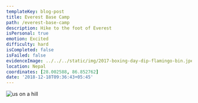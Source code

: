 ```yaml
---
templateKey: blog-post
title: Everest Base Camp
path: /everest-base-camp
description: Hike to the foot of Everest
isPersonal: true
emotion: Excited
difficulty: hard
isCompleted: false
isFailed: false
evidenceImage: ../../../static/img/2017-boxing-day-dip-flamingo-bin.jpeg
location: Nepal
coordinates: [28.002588, 86.852762]
date: '2018-12-18T09:36:43+05:45'
---
```


![us on a hill](https://www.instagram.com/p/Brg1-JtnKvi/media/?size=l)
